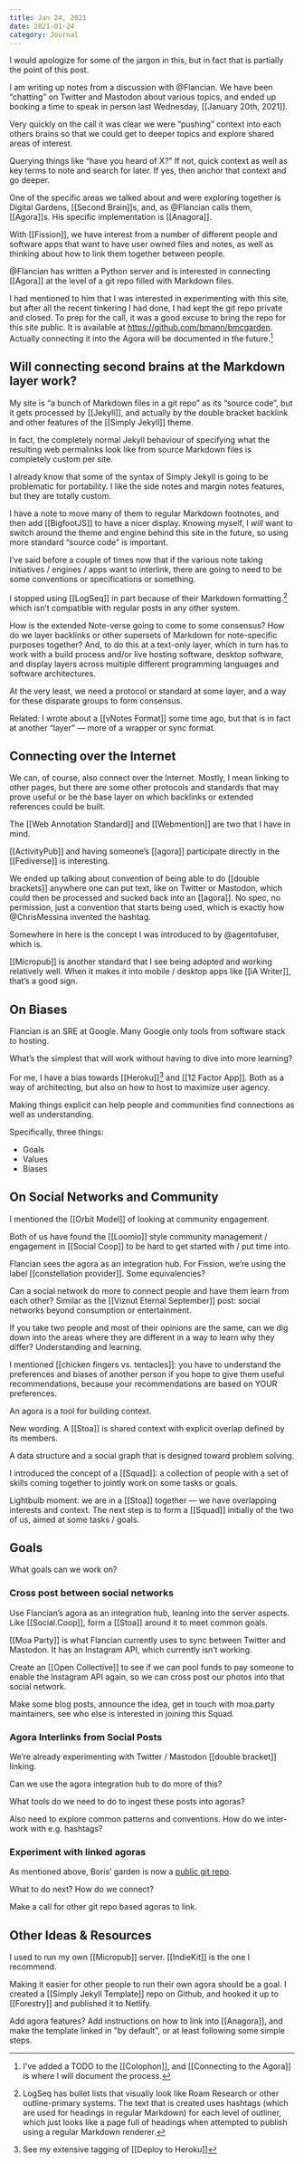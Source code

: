 ```yaml
---
title: Jan 24, 2021
date: 2021-01-24
category: Journal
---
```


I would apologize for some of the jargon in this, but in fact that is partially the point of this post.

I am writing up notes from a discussion with @Flancian. We have been “chatting” on Twitter and Mastodon about various topics, and ended up booking a time to speak in person last Wednesday, [[January 20th, 2021]].

Very quickly on the call it was clear we were “pushing” context into each others brains so that we could get to deeper topics and explore shared areas of interest.

Querying things like “have you heard of X?” If not, quick context as well as key terms to note and search for later. If yes, then anchor that context and go deeper.

One of the specific areas we talked about and were exploring together is Digital Gardens, [[Second Brain]]s, and, as @Flancian calls them, [[Agora]]s. His specific implementation is [[Anagora]].

With [[Fission]], we have interest from a number of different people and software apps that want to have user owned files and notes, as well as thinking about how to link them together between people.

@Flancian has written a Python server and is interested in connecting [[Agora]] at the level of a git repo filled with Markdown files. 

I had mentioned to him that I was interested in experimenting with this site, but after all the recent tinkering I had done, I had kept the git repo private and closed. To prep for the call, it was a good excuse to bring the repo for this site public. It is available at <https://github.com/bmann/bmcgarden>. Actually connecting it into the Agora will be documented in the future.[^colophon]

[^colophon]: I've added a TODO to the [[Colophon]], and [[Connecting to the Agora]] is where I will document the process.

## Will connecting second brains at the Markdown layer work?

My site is “a bunch of Markdown files in a git repo” as its “source code”, but it gets processed by [[Jekyll]], and actually by the double bracket backlink and other features of the [[Simply Jekyll]] theme.

In fact, the completely normal Jekyll behaviour of specifying what the resulting web permalinks look like from source Markdown files is completely custom per site.

I already know that some of the syntax of Simply Jekyll is going to be problematic for portability. I like the side notes and margin notes features, but they are totally custom.

I have a note to move many of them to regular Markdown footnotes, and then add [[BigfootJS]] to have a nicer display. Knowing myself, I _will_ want to switch around the theme and engine behind this site in the future, so using more standard “source code” is important.

I’ve said before a couple of times now that if the various note taking initiatives / engines / apps want to interlink, there are going to need to be some conventions or specifications or something.

I stopped using [[LogSeq]] in part because of their Markdown formatting.[^logseqmd] which isn’t compatible with regular posts in any other system.

[^logseqmd]: LogSeq has bullet lists that visually look like Roam Research or other outline-primary systems. The text that is created uses hashtags (which are used for headings in regular Markdown) for each level of outliner, which just looks like a page full of headings when attempted to publish using a regular Markdown renderer.

How is the extended Note-verse going to come to some consensus? How do we layer backlinks or other supersets of Markdown for note-specific purposes together? And, to do this at a text-only layer, which in turn has to work with a build process and/or live hosting software, desktop software, and display layers across multiple different programming languages and software architectures.

At the very least, we need a protocol or standard at some layer, and a way for these disparate groups to form consensus.

Related: I wrote about a [[vNotes Format]] some time ago, but that is in fact at another “layer” — more of a wrapper or sync format.

## Connecting over the Internet

We can, of course, also connect over the Internet. Mostly, I mean linking to other pages, but there are some other protocols and standards that may prove useful or be the base layer on which backlinks or extended references could be built.

The [[Web Annotation Standard]] and [[Webmention]] are two that I have in mind.

[[ActivityPub]] and having someone’s [[agora]] participate directly in the [[Fediverse]] is interesting.

We ended up talking about convention of being able to do [[double brackets]] anywhere one can put text, like on Twitter or Mastodon, which could then be processed and sucked back into an [[agora]]. No spec, no permission, just a convention that starts being used, which is exactly how @ChrisMessina invented the hashtag.

Somewhere in here is the concept I was introduced to by @agentofuser, which is.

[[Micropub]] is another standard that I see being adopted and working relatively well. When it makes it into mobile / desktop apps like [[iA Writer]], that’s a good sign.

## On Biases
Flancian is an SRE at Google. Many Google only tools from software stack to hosting.

What’s the simplest that will work without having to dive into more learning?

For me, I have a bias towards [[Heroku]][^d2h] and [[12 Factor App]]. Both as a way of architecting, but also on how to host to maximize user agency.

[^d2h]: See my extensive tagging of [[Deploy to Heroku]]

Making things explicit can help people and communities find connections as well as understanding.

Specifically, three things:
* Goals
* Values
* Biases

## On Social Networks and Community

I mentioned the [[Orbit Model]] of looking at community engagement.

Both of us have found the [[Loomio]] style community management / engagement in [[Social Coop]] to be hard to get started with / put time into.

Flancian sees the agora as an integration hub. For Fission, we’re using the label [[constellation provider]]. Some equivalencies?

Can a social network do more to connect people and have them learn from each other? Similar as the [[Viznut Eternal September]] post: social networks beyond consumption or entertainment.

If you take two people and most of their opinions are the same, can we dig down into the areas where they are different in a way to learn why they differ? Understanding and learning.

I mentioned [[chicken fingers vs. tentacles]]: you have to understand the preferences and biases of another person if you hope to give them useful recommendations, because your recommendations are based on YOUR preferences.

An agora is a tool for building context.

New wording. A [[Stoa]] is shared context with explicit overlap defined by its members.

A data structure and a social graph that is designed toward problem solving.

I introduced the concept of a [[Squad]]: a collection of people with a set of skills coming together to jointly work on some tasks or goals.

Lightbulb moment: we are in a [[Stoa]] together — we have overlapping interests and context. The next step is to form a [[Squad]] initially of the two of us, aimed at some tasks / goals.

## Goals

What goals can we work on?

### Cross post between social networks

Use Flancian’s agora as an integration hub, leaning into the server aspects. Like [[Social.Coop]], form a [[Stoa]] around it to meet common goals.

[[Moa Party]] is what Flancian currently uses to sync between Twitter and Mastodon. It has an Instagram API, which currently isn’t working.

Create an [[Open Collective]] to see if we can pool funds to pay someone to enable the Instagram API again, so we can cross post our photos into that social network.

Make some blog posts, announce the idea, get in touch with moa.party maintainers, see who else is interested in joining this Squad.

### Agora Interlinks from Social Posts

We’re already experimenting with Twitter / Mastodon [[double bracket]] linking.

Can we use the agora integration hub to do more of this?

What tools do we need to do to ingest these posts into agoras?

Also need to explore common patterns and conventions. How do we inter-work with e.g. hashtags?

### Experiment with linked agoras

As mentioned above, Boris’ garden is now a [public git repo](https://github.com/bmann/bmcgarden).

What to do next? How do we connect?

Make a call for other git repo based agoras to link.

## Other Ideas & Resources

I used to run my own [[Micropub]] server. [[IndieKit]] is the one I recommend.

Making it easier for other people to run their own agora should be a goal. I created a [[Simply Jekyll Template]] repo on Github, and hooked it up to [[Forestry]] and published it to Netlify. 

Add agora features? Add instructions on how to link into [[Anagora]], and make the template linked in "by default", or at least following some simple steps.

